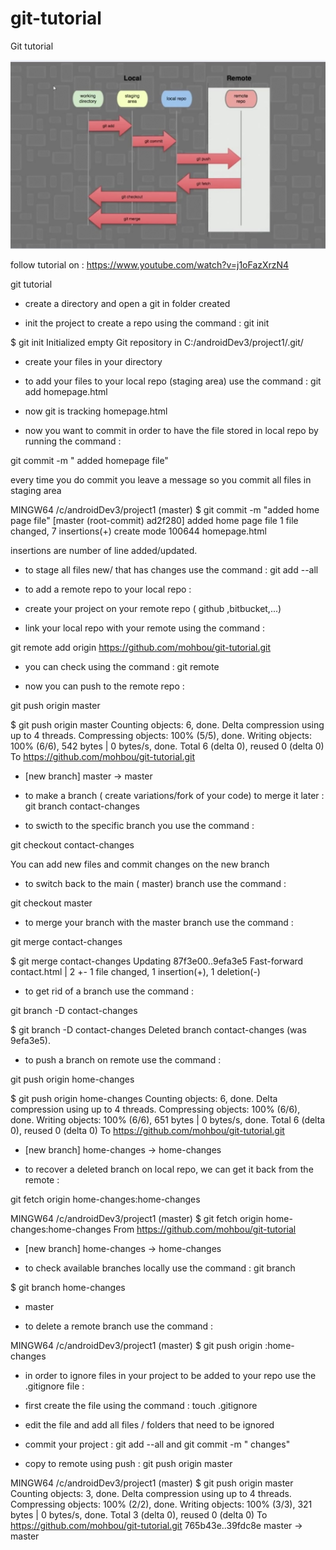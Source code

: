 # git-tutorial
Git tutorial

![Flow Chart](https://github.com/mohbou/git-tutorial/blob/master/git.jpg)

follow tutorial on : https://www.youtube.com/watch?v=j1oFazXrzN4

git tutorial

- create a directory and open a git in folder created

- init the project to create a repo  using the command : git init


$ git init
Initialized empty Git repository in C:/androidDev3/project1/.git/

- create your files in your directory

- to add your files to your local repo (staging area) use the command : git add homepage.html

- now git is tracking homepage.html

- now you want to commit in order to have the file stored in local repo by running the command :

git commit -m " added homepage file"  

every time you  do commit you leave a message so you commit all files in staging area


MINGW64 /c/androidDev3/project1 (master)
$ git commit -m "added home page file"
[master (root-commit) ad2f280] added home page file
 1 file changed, 7 insertions(+)
 create mode 100644 homepage.html

insertions are number of line added/updated.

- to stage all files new/ that has changes use the command : git add --all

- to add a remote repo to your local repo :

- create your project on your remote repo ( github ,bitbucket,...)

- link your local repo with your remote using the command :

 git remote add origin https://github.com/mohbou/git-tutorial.git

- you can check using the command : git remote

- now you can push to the remote repo : 

git push origin master 

$ git push origin master
Counting objects: 6, done.
Delta compression using up to 4 threads.
Compressing objects: 100% (5/5), done.
Writing objects: 100% (6/6), 542 bytes | 0 bytes/s, done.
Total 6 (delta 0), reused 0 (delta 0)
To https://github.com/mohbou/git-tutorial.git
 * [new branch]      master -> master

- to make a branch ( create variations/fork of your code) to merge it later :
git branch contact-changes

- to swicth to the specific branch you use the command : 

git checkout contact-changes

You can add new files and commit changes on the new branch

-  to switch back to the main ( master) branch use the command :

git checkout master

- to merge your branch with the master branch use the command  :

git merge contact-changes

$ git merge contact-changes
Updating 87f3e00..9efa3e5
Fast-forward
 contact.html | 2 +-
 1 file changed, 1 insertion(+), 1 deletion(-)

- to get rid of a branch use the command :

git branch -D contact-changes

$ git branch -D contact-changes
Deleted branch contact-changes (was 9efa3e5).

- to push a branch on remote use the command :

git push origin home-changes

$ git push origin home-changes
Counting objects: 6, done.
Delta compression using up to 4 threads.
Compressing objects: 100% (6/6), done.
Writing objects: 100% (6/6), 651 bytes | 0 bytes/s, done.
Total 6 (delta 0), reused 0 (delta 0)
To https://github.com/mohbou/git-tutorial.git
 * [new branch]      home-changes -> home-changes


- to recover a deleted branch on local repo, we can get it back from the remote :

git fetch origin home-changes:home-changes

MINGW64 /c/androidDev3/project1 (master)
$ git fetch origin home-changes:home-changes
From https://github.com/mohbou/git-tutorial
 * [new branch]      home-changes -> home-changes

- to check available branches locally use the command : git branch

$ git branch
  home-changes
* master


- to delete a remote branch use the command :

MINGW64 /c/androidDev3/project1 (master)
$ git push origin :home-changes


- in order to ignore files in your project to be added to your repo use the .gitignore file :

- first create the file using the command : touch .gitignore

- edit the file and add all files / folders that need to be ignored

- commit your project : git add --all and git commit -m " changes"

- copy to remote using push : git push origin master


 MINGW64 /c/androidDev3/project1 (master)
$ git push origin master
Counting objects: 3, done.
Delta compression using up to 4 threads.
Compressing objects: 100% (2/2), done.
Writing objects: 100% (3/3), 321 bytes | 0 bytes/s, done.
Total 3 (delta 0), reused 0 (delta 0)
To https://github.com/mohbou/git-tutorial.git
   765b43e..39fdc8e  master -> master


